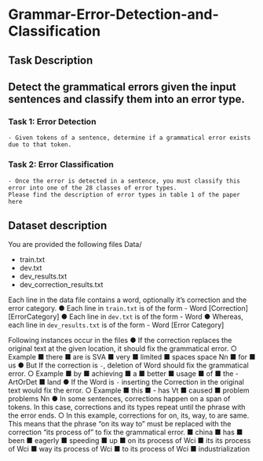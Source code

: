 # Grammar-Error-Detection-and-Classification
## Task Description  

## Detect the grammatical errors given the input sentences and classify them into an error type.  
 
### Task 1: Error Detection 
    - Given tokens of a sentence, determine if a grammatical error exists due to that token. 
 
### Task 2: Error Classification 

    - Once the error is detected in a sentence, you must classify this error into one of the 28 classes of error types. 
    Please find the description of error types in table 1 of the paper here
   
   
## Dataset description  
You are provided the following files
Data/ 
- train.txt   
- dev.txt 
- dev_results.txt 
- dev_correction_results.txt 

Each line in the data file contains a word, optionally it’s correction and the error category. 
  ● Each line in `train.txt` is of the form - Word [Correction] [ErrorCategory] 
  ● Each line in `dev.txt` is of the form - Word 
  ● Whereas, each line in `dev_results.txt` is of the form - Word [Error Category] 

Following instances occur in the files 
  ● If the correction replaces the original text at the given location, it should fix the grammatical error. 
    ○ Example 
      ■ there 
      ■ are is SVA 
      ■ very 
      ■ limited 
      ■ spaces space Nn 
      ■ for 
      ■ us 
  ● But If the correction is `-`, deletion of Word should fix the grammatical error. 
    ○ Example 
      ■ by 
      ■ achieving 
      ■ a 
      ■ better 
      ■ usage 
      ■ of 
      ■ the - ArtOrDet 
      ■ land 
  ● If the Word is `-` inserting the Correction in the original text would fix the error. 
    ○ Example 
      ■ this 
      ■ - has Vt 
      ■ caused 
      ■ problem problems Nn 
  ● In some sentences, corrections happen on a span of tokens. In this case, corrections and its types repeat until the phrase      with the error ends. 
    ○ In this example, corrections for on, its, way, to are same. This means that the phrase “on its way to” must be replaced          with the correction “its process of” to fix the grammatical error. 
      ■ china 
■ has 
■ been 
■ eagerly 
■ speeding 
■ up 
■ on its process of Wci 
■ its its process of Wci 
■ way its process of Wci 
■ to its process of Wci 
■ industrialization 
